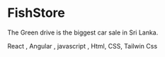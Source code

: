 # FishStore
The Green drive is the biggest car sale in Sri Lanka.

React , Angular , javascript , Html, CSS, Tailwin Css
